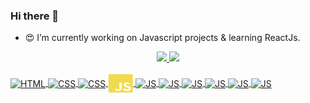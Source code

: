### Hi there 👋

- 😍 I’m currently working on Javascript projects & learning ReactJs.

<div align="center">
  <a href="https://github.com/Marycorreia12">
  <img height="180em" src="https://github-readme-stats.vercel.app/api?username=Marycorreia12&show_icons=true&theme=highcontrast&include_all_commits=true&count_private=true"/>
  <img height="180em" src="https://github-readme-stats.vercel.app/api/top-langs/?username=Marycorreia12&layout=compact&langs_count=7&theme=highcontrast"/>
</div>
  
  <div style="display: inline_block"><br>
 
  <img align="center" alt="HTML" height="30" width="40" src="https://cdn.jsdelivr.net/gh/devicons/devicon/icons/html5/html5-original.svg" />
  <img align="center" alt="CSS" height="30" width="40" src="https://cdn.jsdelivr.net/gh/devicons/devicon/icons/css3/css3-original.svg" />
  <img align="center" alt="CSS" height="30" width="40" src="https://cdn.jsdelivr.net/gh/devicons/devicon/icons/bootstrap/bootstrap-original.svg" />
  <img align="center" alt="JS" height="30" width="40" src="https://raw.githubusercontent.com/devicons/devicon/master/icons/javascript/javascript-plain.svg">
  <img align="center" alt="JS" height="30" width="40" src="https://cdn.jsdelivr.net/gh/devicons/devicon/icons/jquery/jquery-original.svg" />
  <img align="center" alt="JS" height="30" width="40" src="https://cdn.jsdelivr.net/gh/devicons/devicon/icons/nodejs/nodejs-original.svg" />
  <img align="center" alt="JS" height="30" width="40" src="https://cdn.jsdelivr.net/gh/devicons/devicon/icons/java/java-original.svg"/>
  <img align="center" alt="JS" height="30" width="40" src="https://cdn.jsdelivr.net/gh/devicons/devicon/icons/spring/spring-original.svg" />
  <img align="center" alt="JS" height="30" width="40" src="https://cdn.jsdelivr.net/gh/devicons/devicon/icons/postgresql/postgresql-original.svg" />
  <img align="center" alt="JS" height="30" width="40" src="https://cdn.jsdelivr.net/gh/devicons/devicon/icons/mongodb/mongodb-original.svg" />
 
  
</div>
  
   ##
